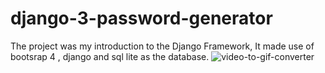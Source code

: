 # django-3-password-generator

The project was my introduction to the Django Framework, It made use of bootsrap 4 , django and sql lite as the database. 
![video-to-gif-converter](https://user-images.githubusercontent.com/46391923/173190567-35dedc15-de6b-4264-b329-303e02857a2c.gif)
